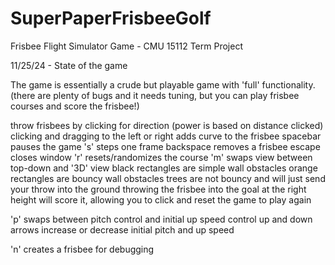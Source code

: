 # SuperPaperFrisbeeGolf
Frisbee Flight Simulator Game - CMU 15112 Term Project

11/25/24 - State of the game

The game is essentially a crude but playable game with 'full' functionality.
(there are plenty of bugs and it needs tuning, but you can play frisbee courses and score the frisbee!)

throw frisbees by clicking for direction (power is based on distance clicked)
clicking and dragging to the left or right adds curve to the frisbee
spacebar pauses the game
's' steps one frame
backspace removes a frisbee
escape closes window
'r' resets/randomizes the course
'm' swaps view between top-down and '3D' view
black rectangles are simple wall obstacles
orange rectangles are bouncy wall obstacles
trees are not bouncy and will just send your throw into the ground
throwing the frisbee into the goal at the right height will score it, allowing you to click and reset the game to play again

'p' swaps between pitch control and initial up speed control
up and down arrows increase or decrease initial pitch and up speed

'n' creates a frisbee for debugging